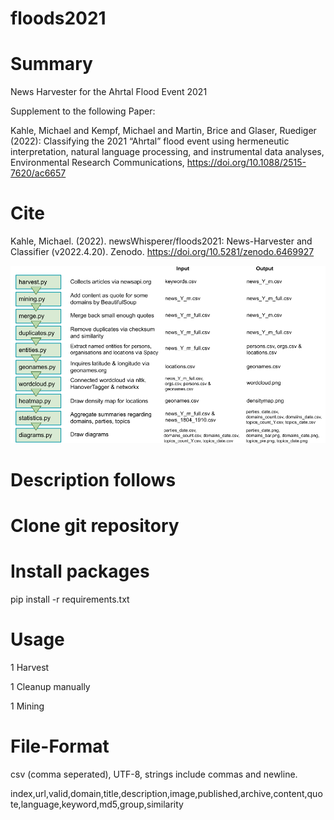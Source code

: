# floods2021

# Summary

News Harvester for the Ahrtal Flood Event 2021

Supplement to the following Paper:

Kahle, Michael and Kempf, Michael and Martin, Brice and Glaser, Ruediger (2022): Classifying the 2021 “Ahrtal” flood event using hermeneutic interpretation, natural language processing, and instrumental data analyses, Environmental Research Communications, https://doi.org/10.1088/2515-7620/ac6657


# Cite

Kahle, Michael. (2022). newsWhisperer/floods2021: News-Harvester and Classifier (v2022.4.20). Zenodo. https://doi.org/10.5281/zenodo.6469927


![workflow](https://github.com/newsWhisperer/floods2021/blob/main/images/workflow.png?raw=true)

# Description follows

# Clone git repository

# Install packages

pip install -r requirements.txt

# Usage

1 Harvest

1 Cleanup manually

1 Mining


# File-Format
csv (comma seperated), UTF-8, strings include commas and newline.


index,url,valid,domain,title,description,image,published,archive,content,quote,language,keyword,md5,group,similarity


